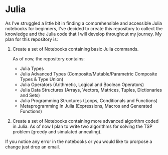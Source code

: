 # Julia
As I've struggled a little bit in finding a comprehensible and accessible Julia notebooks for beginners, I've decided to create this repository to collect the knowledge and the Julia code that I will develop throughout my journey.
My plan for this repository is:
1) Create a set of Notebooks containing basic Julia commands.

   As of now, the repository contains: 
   - Julia Types 
   - Julia Advanced Types (Composite/Mutable/Parametric Composite Types & Type Union)
   - Julia Operators (Arithmetic, Logical and Boolean Operators)
   - Julia Data Structures (Arrays, Vectors, Matrices, Tuples, Dictionaries and Sets)
   - Julia Programming Structures (Loops, Conditionals and Functions)
   - Metaprogramming In Julia (Expressions, Macros and Generated Functions)
2) Create a set of Notebooks containing more advanced algorithm coded in Julia. As of now I plan to write two algorithms for solving the TSP problem (greedy and simulated annealing).

If you notice any error in the notebooks or you would like to prorpose a change just drop an email.
